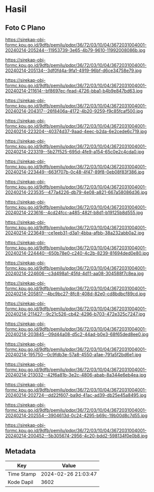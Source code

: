 # Hasil

## Foto C Plano

https://sirekap-obj-formc.kpu.go.id/9dfb/pemilu/pdpr/36/72/03/10/04/3672031004001-20240214-205244--11953739-3e65-4b79-9610-11992008086b.jpg

https://sirekap-obj-formc.kpu.go.id/9dfb/pemilu/pdpr/36/72/03/10/04/3672031004001-20240214-205134--3df0fd4a-9fa1-4919-96bf-d6ce34758e79.jpg

https://sirekap-obj-formc.kpu.go.id/9dfb/pemilu/pdpr/36/72/03/10/04/3672031004001-20240214-211614--bf8697ec-fead-4726-bba1-b4b9e847bd63.jpg

https://sirekap-obj-formc.kpu.go.id/9dfb/pemilu/pdpr/36/72/03/10/04/3672031004001-20240214-204317--26f8406a-4172-4b20-9259-f9c85fcaf500.jpg

https://sirekap-obj-formc.kpu.go.id/9dfb/pemilu/pdpr/36/72/03/10/04/3672031004001-20240214-223204--40374d37-9aad-4eec-b2da-6e2cede6c719.jpg

https://sirekap-obj-formc.kpu.go.id/9dfb/pemilu/pdpr/36/72/03/10/04/3672031004001-20240214-223319--5b27f525-695d-4fe9-a154-65c0e2c4cda0.jpg

https://sirekap-obj-formc.kpu.go.id/9dfb/pemilu/pdpr/36/72/03/10/04/3672031004001-20240214-223449--663f707b-0c48-4f47-89f8-0eb08f83f386.jpg

https://sirekap-obj-formc.kpu.go.id/9dfb/pemilu/pdpr/36/72/03/10/04/3672031004001-20240214-223535--477a4226-db79-4e08-a821-667a58086d36.jpg

https://sirekap-obj-formc.kpu.go.id/9dfb/pemilu/pdpr/36/72/03/10/04/3672031004001-20240214-223616--4cd24fcc-a485-482f-b8d1-b19125b8d555.jpg

https://sirekap-obj-formc.kpu.go.id/9dfb/pemilu/pdpr/36/72/03/10/04/3672031004001-20240214-223649--ce1eeb31-d3a1-4bba-afbb-38a232abb0a2.jpg

https://sirekap-obj-formc.kpu.go.id/9dfb/pemilu/pdpr/36/72/03/10/04/3672031004001-20240214-224440--650b78e0-c240-4c2b-8239-81694ded0e80.jpg

https://sirekap-obj-formc.kpu.go.id/9dfb/pemilu/pdpr/36/72/03/10/04/3672031004001-20240214-224606--c3d498a1-45fd-4d11-aa08-304588f7c8ea.jpg

https://sirekap-obj-formc.kpu.go.id/9dfb/pemilu/pdpr/36/72/03/10/04/3672031004001-20240214-205817--4bc9bc27-8fc8-408d-82e0-cd8bdbcf89cd.jpg

https://sirekap-obj-formc.kpu.go.id/9dfb/pemilu/pdpr/36/72/03/10/04/3672031004001-20240214-211427--9c21c526-cb42-4296-b703-472e325c7247.jpg

https://sirekap-obj-formc.kpu.go.id/9dfb/pemilu/pdpr/36/72/03/10/04/3672031004001-20240214-203845--09d44a08-d5c2-44ad-b0e3-68f65ded8ee0.jpg

https://sirekap-obj-formc.kpu.go.id/9dfb/pemilu/pdpr/36/72/03/10/04/3672031004001-20240214-195750--0c9fdb3e-57a8-4550-a1ae-791a5f2bd6e1.jpg

https://sirekap-obj-formc.kpu.go.id/9dfb/pemilu/pdpr/36/72/03/10/04/3672031004001-20240214-213032--42f6a81b-3e2c-4806-abab-8a344e6eb4ea.jpg

https://sirekap-obj-formc.kpu.go.id/9dfb/pemilu/pdpr/36/72/03/10/04/3672031004001-20240214-202724--dd22f607-ba9d-41ac-ad39-db25e45a8495.jpg

https://sirekap-obj-formc.kpu.go.id/9dfb/pemilu/pdpr/36/72/03/10/04/3672031004001-20240214-202554--3904613d-0c24-4295-b69c-19b00d8c7d55.jpg

https://sirekap-obj-formc.kpu.go.id/9dfb/pemilu/pdpr/36/72/03/10/04/3672031004001-20240214-200452--5b305674-2956-4c20-bdd2-598134f0e0b8.jpg


## Metadata

| Key        | Value               |
| ---------- | ------------------- |
| Time Stamp | 2024-02-26 21:03:47 |
| Kode Dapil | 3602                |



